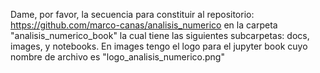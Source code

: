 Dame, por favor, la secuencia para constituir al repositorio: https://github.com/marco-canas/analisis_numerico en la carpeta "analisis_numerico_book" la cual tiene las siguientes subcarpetas: docs, images, y notebooks. En images tengo el logo para el jupyter book cuyo nombre de archivo es "logo_analisis_numerico.png"